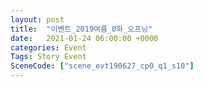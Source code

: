 ```yaml
---
layout: post
title:  "이벤트_2019여름_0화_오프닝"
date:   2021-01-24 06:00:00 +0000
categories: Event
Tags: Story Event
SceneCode: ["scene_evt190627_cp0_q1_s10"]
---
```

